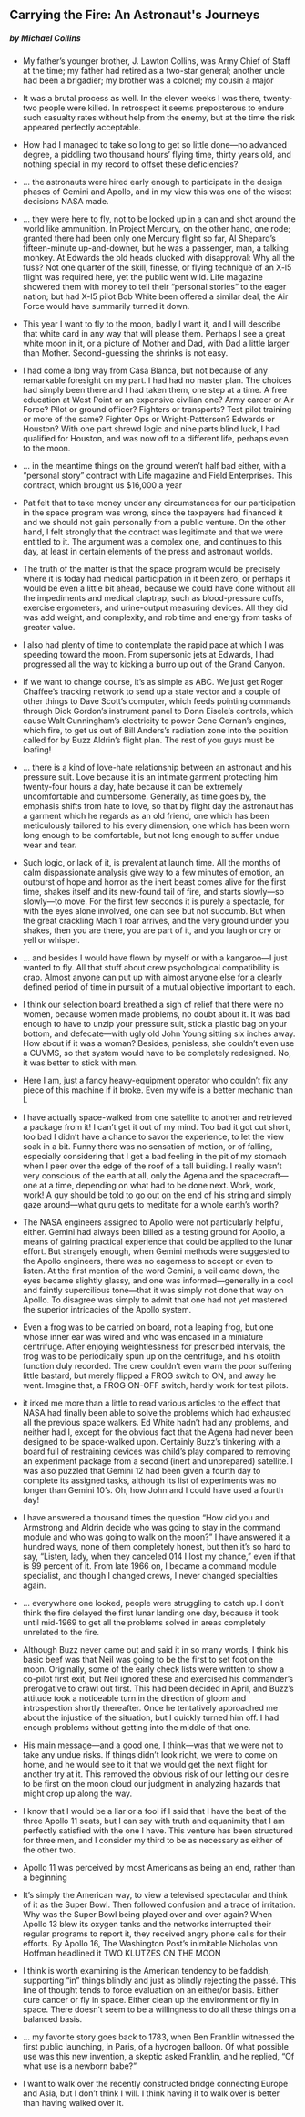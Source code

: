 ## Carrying the Fire: An Astronaut's Journeys

##### by Michael Collins

* My father’s younger brother, J. Lawton Collins, was Army Chief of Staff at the time; my father had retired as a two-star general; another uncle had been a brigadier; my brother was a colonel; my cousin a major

* It was a brutal process as well. In the eleven weeks I was there, twenty-two people were killed. In retrospect it seems preposterous to endure such casualty rates without help from the enemy, but at the time the risk appeared perfectly acceptable. 

* How had I managed to take so long to get so little done—no advanced degree, a piddling two thousand hours’ flying time, thirty years old, and nothing special in my record to offset these deficiencies?

* ... the astronauts were hired early enough to participate in the design phases of Gemini and Apollo, and in my view this was one of the wisest decisions NASA made.

* ... they were here to fly, not to be locked up in a can and shot around the world like ammunition. In Project Mercury, on the other hand, one rode; granted there had been only one Mercury flight so far, Al Shepard’s fifteen-minute up-and-downer, but he was a passenger, man, a talking monkey.
At Edwards the old heads clucked with disapproval: Why all the fuss? Not one quarter of the skill, finesse, or flying technique of an X-l5 flight was required here, yet the public went wild. Life magazine showered them with money to tell their “personal stories” to the eager nation; but had X-l5 pilot Bob White been offered a similar deal, the Air Force would have summarily turned it down.

* This year I want to fly to the moon, badly I want it, and I will describe that white card in any way that will please them. Perhaps I see a great white moon in it, or a picture of Mother and Dad, with Dad a little larger than Mother. Second-guessing the shrinks is not easy.

* I had come a long way from Casa Blanca, but not because of any remarkable foresight on my part. I had had no master plan. The choices had simply been there and I had taken them, one step at a time. A free education at West Point or an expensive civilian one? Army career or Air Force? Pilot or ground officer? Fighters or transports? Test pilot training or more of the same? Fighter Ops or Wright-Patterson? Edwards or Houston? With one part shrewd logic and nine parts blind luck, I had qualified for Houston, and was now off to a different life, perhaps even to the moon.

* ... in the meantime things on the ground weren’t half bad either, with a “personal story” contract with Life magazine and Field Enterprises. This contract, which brought us $16,000 a year 

* Pat felt that to take money under any circumstances for our participation in the space program was wrong, since the taxpayers had financed it and we should not gain personally from a public venture. On the other hand, I felt strongly that the contract was legitimate and that we were entitled to it. The argument was a complex one, and continues to this day, at least in certain elements of the press and astronaut worlds.

* The truth of the matter is that the space program would be precisely where it is today had medical participation in it been zero, or perhaps it would be even a little bit ahead, because we could have done without all the impediments and medical claptrap, such as blood-pressure cuffs, exercise ergometers, and urine-output measuring devices. All they did was add weight, and complexity, and rob time and energy from tasks of greater value.

* I also had plenty of time to contemplate the rapid pace at which I was speeding toward the moon. From supersonic jets at Edwards, I had progressed all the way to kicking a burro up out of the Grand Canyon. 

* If we want to change course, it’s as simple as ABC. We just get Roger Chaffee’s tracking network to send up a state vector and a couple of other things to Dave Scott’s computer, which feeds pointing commands through Dick Gordon’s instrument panel to Donn Eisele’s controls, which cause Walt Cunningham’s electricity to power Gene Cernan’s engines, which fire, to get us out of Bill Anders’s radiation zone into the position called for by Buzz Aldrin’s flight plan. The rest of you guys must be loafing!

* ... there is a kind of love-hate relationship between an astronaut and his pressure suit. Love because it is an intimate garment protecting him twenty-four hours a day, hate because it can be extremely uncomfortable and cumbersome. Generally, as time goes by, the emphasis shifts from hate to love, so that by flight day the astronaut has a garment which he regards as an old friend, one which has been meticulously tailored to his every dimension, one which has been worn long enough to be comfortable, but not long enough to suffer undue wear and tear. 

* Such logic, or lack of it, is prevalent at launch time. All the months of calm dispassionate analysis give way to a few minutes of emotion, an outburst of hope and horror as the inert beast comes alive for the first time, shakes itself and its new-found tail of fire, and starts slowly—so slowly—to move. For the first few seconds it is purely a spectacle, for with the eyes alone involved, one can see but not succumb. But when the great crackling Mach 1 roar arrives, and the very ground under you shakes, then you are there, you are part of it, and you laugh or cry or yell or whisper. 

* ... and besides I would have flown by myself or with a kangaroo—I just wanted to fly. All that stuff about crew psychological compatibility is crap. Almost anyone can put up with almost anyone else for a clearly defined period of time in pursuit of a mutual objective important to each.

* I think our selection board breathed a sigh of relief that there were no women, because women made problems, no doubt about it. It was bad enough to have to unzip your pressure suit, stick a plastic bag on your bottom, and defecate—with ugly old John Young sitting six inches away. How about if it was a woman? Besides, penisless, she couldn’t even use a CUVMS, so that system would have to be completely redesigned. No, it was better to stick with men.

* Here I am, just a fancy heavy-equipment operator who couldn’t fix any piece of this machine if it broke. Even my wife is a better mechanic than I.

* I have actually space-walked from one satellite to another and retrieved a package from it! I can’t get it out of my mind. Too bad it got cut short, too bad I didn’t have a chance to savor the experience, to let the view soak in a bit. Funny there was no sensation of motion, or of falling, especially considering that I get a bad feeling in the pit of my stomach when I peer over the edge of the roof of a tall building. I really wasn’t very conscious of the earth at all, only the Agena and the spacecraft—one at a time, depending on what had to be done next. Work, work, work! A guy should be told to go out on the end of his string and simply gaze around—what guru gets to meditate for a whole earth’s worth? 

* The NASA engineers assigned to Apollo were not particularly helpful, either. Gemini had always been billed as a testing ground for Apollo, a means of gaining practical experience that could be applied to the lunar effort. But strangely enough, when Gemini methods were suggested to the Apollo engineers, there was no eagerness to accept or even to listen. At the first mention of the word Gemini, a veil came down, the eyes became slightly glassy, and one was informed—generally in a cool and faintly supercilious tone—that it was simply not done that way on Apollo. To disagree was simply to admit that one had not yet mastered the superior intricacies of the Apollo system.

* Even a frog was to be carried on board, not a leaping frog, but one whose inner ear was wired and who was encased in a miniature centrifuge. After enjoying weightlessness for prescribed intervals, the frog was to be periodically spun up on the centrifuge, and his otolith function duly recorded. The crew couldn’t even warn the poor suffering little bastard, but merely flipped a FROG switch to ON, and away he went. Imagine that, a FROG ON-OFF switch, hardly work for test pilots.

* it irked me more than a little to read various articles to the effect that NASA had finally been able to solve the problems which had exhausted all the previous space walkers. Ed White hadn’t had any problems, and neither had I, except for the obvious fact that the Agena had never been designed to be space-walked upon. Certainly Buzz’s tinkering with a board full of restraining devices was child’s play compared to removing an experiment package from a second (inert and unprepared) satellite. I was also puzzled that Gemini 12 had been given a fourth day to complete its assigned tasks, although its list of experiments was no longer than Gemini 10’s. Oh, how John and I could have used a fourth day!

* I have answered a thousand times the question “How did you and Armstrong and Aldrin decide who was going to stay in the command module and who was going to walk on the moon?” I have answered it a hundred ways, none of them completely honest, but then it’s so hard to say, “Listen, lady, when they canceled 014 I lost my chance,” even if that is 99 percent of it. From late 1966 on, I became a command module specialist, and though I changed crews, I never changed specialties again.

* ... everywhere one looked, people were struggling to catch up. I don’t think the fire delayed the first lunar landing one day, because it took until mid-1969 to get all the problems solved in areas completely unrelated to the fire.

* Although Buzz never came out and said it in so many words, I think his basic beef was that Neil was going to be the first to set foot on the moon. Originally, some of the early check lists were written to show a co-pilot first exit, but Neil ignored these and exercised his commander’s prerogative to crawl out first. This had been decided in April, and Buzz’s attitude took a noticeable turn in the direction of gloom and introspection shortly thereafter. Once he tentatively approached me about the injustice of the situation, but I quickly turned him off. I had enough problems without getting into the middle of that one.

* His main message—and a good one, I think—was that we were not to take any undue risks. If things didn’t look right, we were to come on home, and he would see to it that we would get the next flight for another try at it. This removed the obvious risk of our letting our desire to be first on the moon cloud our judgment in analyzing hazards that might crop up along the way.

* I know that I would be a liar or a fool if I said that I have the best of the three Apollo 11 seats, but I can say with truth and equanimity that I am perfectly satisfied with the one I have. This venture has been structured for three men, and I consider my third to be as necessary as either of the other two.

* Apollo 11 was perceived by most Americans as being an end, rather than a beginning

* It’s simply the American way, to view a televised spectacular and think of it as the Super Bowl. Then followed confusion and a trace of irritation. Why was the Super Bowl being played over and over again? When Apollo 13 blew its oxygen tanks and the networks interrupted their regular programs to report it, they received angry phone calls for their efforts. By Apollo 16, The Washington Post’s inimitable Nicholas von Hoffman headlined it TWO KLUTZES ON THE MOON

* I think is worth examining is the American tendency to be faddish, supporting “in” things blindly and just as blindly rejecting the passé. This line of thought tends to force evaluation on an either/or basis. Either cure cancer or fly in space. Either clean up the environment or fly in space. There doesn’t seem to be a willingness to do all these things on a balanced basis. 

* ... my favorite story goes back to 1783, when Ben Franklin witnessed the first public launching, in Paris, of a hydrogen balloon. Of what possible use was this new invention, a skeptic asked Franklin, and he replied, “Of what use is a newborn babe?”

* I want to walk over the recently constructed bridge connecting Europe and Asia, but I don’t think I will. I think having it to walk over is better than having walked over it.
